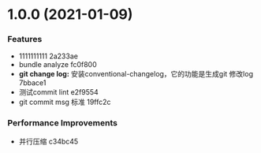 # 1.0.0 (2021-01-09)


### Features

* 1111111111 2a233ae
* bundle analyze fc0f800
* **git change log:** 安装conventional-changelog，它的功能是生成git 修改log 7bbace1
* 测试commit lint e2f9554
* git commit msg 标准 19ffc2c


### Performance Improvements

* 并行压缩 c34bc45



